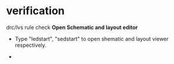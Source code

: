 # verification
drc/lvs rule check
**Open Schematic and layout editor**
- Type "ledstart", "sedstart" to open shematic and layout viewer respectively.

-
